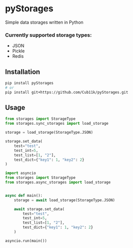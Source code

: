 # pyStorages

Simple data storages written in Python

### Currently supported storage types:
- JSON
- Pickle
- Redis

## Installation

```bash
pip install pyStorages
# or
pip install git+https://github.com/Cub11k/pyStorages.git
```

## Usage

```python
from storages import StorageType
from storages.sync_storages import load_storage

storage = load_storage(StorageType.JSON)

storage.set_data(
    test="test",
    test_int=5,
    test_list=[1, "2"],
    test_dict={"key1": 1, "key2": 2}
)
```

```python
import asyncio
from storages import StorageType
from storages.async_storages import load_storage


async def main():
    storage = await load_storage(StorageType.JSON)

    await storage.set_data(
        test="test",
        test_int=5,
        test_list=[1, "2"],
        test_dict={"key1": 1, "key2": 2}
    )

asyncio.run(main())
```